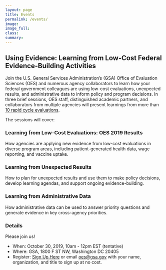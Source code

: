 ```yaml
---
layout: page
title: Events
permalink: /events/
image:
image_full: 
class:
summary: 
---
```

## Using Evidence: Learning from Low-Cost Federal Evidence-Building Activities

Join the U.S. General Services Administration’s (GSA) Office of Evaluation Sciences (OES) and numerous agency collaborators to learn how your federal government colleagues are using low-cost evaluations, unexpected results, and administrative data to inform policy and program decisions. In three brief sessions, OES staff, distinguished academic partners, and collaborators from multiple agencies will present learnings from more than <a href="https://oes.gsa.gov/work/"> 10 rapid cycle evaluations</a>.

The sessions will cover:
### Learning from Low-Cost Evaluations: OES 2019 Results
How agencies are applying new evidence from low-cost evaluations in diverse program areas, including patient-generated health data, wage reporting, and vaccine uptake.

### Learning from Unexpected Results 
How to plan for unexpected results and use them to make policy decisions, develop learning agendas, and support ongoing evidence-building.

### Learning from Administrative Data
How administrative data can be used to answer priority questions and generate evidence in key cross-agency priorities. 
 
### Details
Please join us!
 - When: October 30, 2019, 10am - 12pm EST (tentative)
 - Where: GSA, 1800 F ST NW, Washington DC 20405 
 - Register: <a href="https://forms.gle/zirEH9upRHFdQ7CX6">Sign Up Here</a> or email oes@gsa.gov with your name, organization, and title to sign up at no cost.

